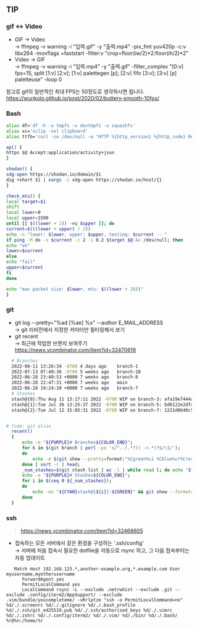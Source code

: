 ## TIP


### gif <-> Video

* GIF -> Video <br>→ ffmpeg -v warning -i "입력.gif" -y "출력.mp4" -pix_fmt yuv420p -c:v libx264 -movflags +faststart -filter:v "crop=floor(iw/2)*2:floor(ih/2)*2"
* Video -> GIF <br>→ ffmpeg -v warning -i "입력.mp4" -y "출력.gif" -filter_complex "[0:v] fps=15, split [1:v] [2:v]; [1:v] palettegen [p]; [2:v] fifo [3:v]; [3:v] [p] paletteuse" -loop 0

	
참고로 gif의 일반적인 최대 FPS는 50정도로 생각하시면 됩니다.
https://wunkolo.github.io/post/2020/02/buttery-smooth-10fps/


### Bash 

```bash
alias df='df -h -x tmpfs -x devtmpfs -x squashfs'
alias xc='xclip -sel clipboard'
alias ttfb='curl -so /dev/null -w "HTTP %{http_version} %{http_code} Remote IP: %{remote_ip}\nConnect: %{time_connect}\nTTFB: %{time_starttransfer}\nTotal time: %{time_total}\nDownload speed: %{speed_download}bps\nBytes: %{size_download}\n"'

ap() {
https $@ Accept:application/activity+json
}

shodan() {
xdg-open https://shodan.io/domain/$1
dig +short $1 | xargs -i xdg-open https://shodan.io/host/{}
}

check_mtu() {
local target=$1
shift
local lower=0
local upper=1500
until [[ $((lower + 1)) -eq $upper ]]; do
current=$(((lower + upper) / 2))
echo -n "lower: $lower, upper: $upper, testing: $current -- "
if ping -M do -s $current -c 2 -i 0.2 $target $@ &> /dev/null; then
echo "ok"
lower=$current
else
echo "fail"
upper=$current
fi
done

echo "max packet size: $lower, mtu: $((lower + 28))"  
}
```

### git

   * git log --pretty="%ad [%ae] %s" --author E_MAIL_ADDRESS <br>-> git 리비전에서 지정한 커미터만 필터링해서 보기
   * git recent <br> → 최근에 작업한 브랜치 보여주기 <br> https://news.ycombinator.com/item?id=32470619

```bash
  # Branches
  2022-08-11 13:26:34 -0700 4 days ago    branch-1
  2022-07-13 07:49:36 -0700 5 weeks ago   branch-10
  2022-06-28 23:40:53 +0000 7 weeks ago   branch-8
  2022-06-28 22:47:31 +0000 7 weeks ago   main
  2022-06-28 19:24:10 +0000 7 weeks ago   branch-7
  # Stashes
  stash@{0}:Thu Aug 11 13:17:11 2022 -0700 WIP on branch-3: afa19e7444a Some changes based on morning sync
  stash@{1}:Tue Jul 26 13:25:37 2022 -0700 WIP on branch-5: bd6122e2dfa find() bugfix
  stash@{2}:Tue Jul 12 15:05:31 2022 -0700 WIP on branch-7: 1221d0640c5 linter


# Code: git alias
  recent() 
  { 
      echo -e "${PURPLE}# Branches${COLOR_END}";
      for k in $(git branch | perl -pe 's/^..(.*?)( ->.*)?$/\1/');
      do
          echo -e $(git show --pretty=format:"%Cgreen%ci %Cblue%cr%Creset " $k -- | head -n 1)\\\t$k;
      done | sort -r | head;
      _num_stashes=$(git stash list | wc -l | while read l; do echo "$l - 1"; done | bc);
      echo -e "${PURPLE}# Stashes${COLOR_END}";
      for i in $(seq 0 ${_num_stashes});
      do
          echo -en "${CYAN}stash@{${i}}:${GREEN}" && git show --format="%ad%Creset %s" stash@{$i} | head -n 1;
      done
  }
```



### ssh

> https://news.ycombinator.com/item?id=32468605

  * 접속하는 모든 서버에서 같은 환경을 구성하는 '.ssh/config' <br>→ 서버에 처음 접속시 필요한 dotfile을 자동으로 rsync 하고, 그 다음 접속부터는 자동 업데이트

```
   Match Host 192.168.123.*,another-example.org,*.example.com User myusername,myotherusername
      ForwardAgent yes
      PermitLocalCommand yes
      LocalCommand rsync -L --exclude .netrwhist --exclude .git --exclude .config/iterm2/AppSupport/ --exclude .vim/bundle/youcompleteme/ -vRrlptze "ssh -o PermitLocalCommand=no" %d/./.screenrc %d/./.gitignore %d/./.bash_profile %d/./.ssh/git_ed25519.pub %d/./.ssh/authorized_keys %d/./.vimrc %d/./.zshrc %d/./.config/iterm2/ %d/./.vim/ %d/./bin/ %d/./.bash/ %r@%n:/home/%r

```

